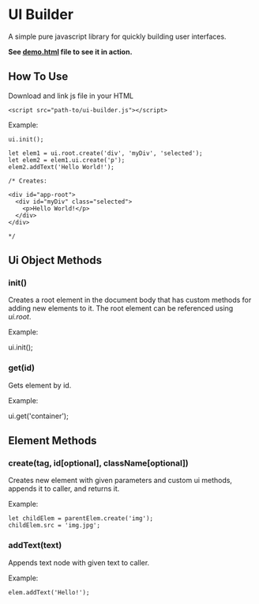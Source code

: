 # UI Builder

A simple pure javascript library for quickly building user interfaces.

**See [demo.html](http://projects.martymagaan.com/ui-builder/demo/demo.html) file to see it in action.**

## How To Use

Download and link js file in your HTML

    <script src="path-to/ui-builder.js"></script>

Example:

    ui.init();

    let elem1 = ui.root.create('div', 'myDiv', 'selected');
    let elem2 = elem1.ui.create('p');
    elem2.addText('Hello World!');

    /* Creates:

    <div id="app-root">
      <div id="myDiv" class="selected">
        <p>Hello World!</p>
      </div>
    </div>

    */
    

## Ui Object Methods

### init() ###

Creates a root element in the document body that has custom methods for adding new elements to it.
The root element can be referenced using *ui.root*.

Example:

ui.init();

### get(id) ###

Gets element by id.

Example:

ui.get('container');


## Element Methods ##

### create(tag, id[optional], className[optional]) ###

Creates new element with given parameters and custom ui methods, appends it to caller, and returns it.

Example:

    let childElem = parentElem.create('img');
    childElem.src = 'img.jpg';

### addText(text) ###

Appends text node with given text to caller.

Example:

    elem.addText('Hello!');
